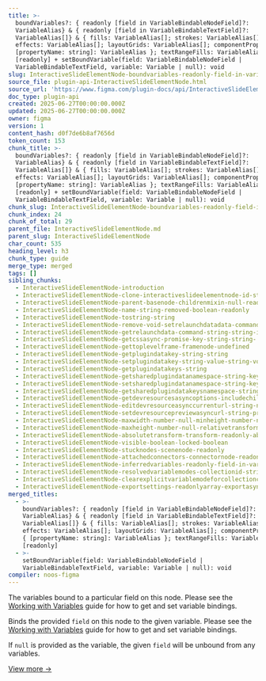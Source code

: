 ```yaml
---
title: >-
  boundVariables?: { readonly [field in VariableBindableNodeField]?:
  VariableAlias} & { readonly [field in VariableBindableTextField]?:
  VariableAlias[]} & { fills: VariableAlias[]; strokes: VariableAlias[];
  effects: VariableAlias[]; layoutGrids: VariableAlias[]; componentProperties: {
  [propertyName: string]: VariableAlias }; textRangeFills: VariableAlias[] }
  [readonly] + setBoundVariable(field: VariableBindableNodeField |
  VariableBindableTextField, variable: Variable | null): void
slug: InteractiveSlideElementNode-boundvariables-readonly-field-in-variabl
source_file: plugin-api-InteractiveSlideElementNode.html
source_url: 'https://www.figma.com/plugin-docs/api/InteractiveSlideElementNode/'
doc_type: plugin-api
created: 2025-06-27T00:00:00.000Z
updated: 2025-06-27T00:00:00.000Z
owner: figma
version: 1
content_hash: d0f7de6b8af7656d
token_count: 153
chunk_title: >-
  boundVariables?: { readonly [field in VariableBindableNodeField]?:
  VariableAlias} & { readonly [field in VariableBindableTextField]?:
  VariableAlias[]} & { fills: VariableAlias[]; strokes: VariableAlias[];
  effects: VariableAlias[]; layoutGrids: VariableAlias[]; componentProperties: {
  [propertyName: string]: VariableAlias }; textRangeFills: VariableAlias[] }
  [readonly] + setBoundVariable(field: VariableBindableNodeField |
  VariableBindableTextField, variable: Variable | null): void
chunk_slug: InteractiveSlideElementNode-boundvariables-readonly-field-in-variabl
chunk_index: 24
chunk_of_total: 29
parent_file: InteractiveSlideElementNode.md
parent_slug: InteractiveSlideElementNode
char_count: 535
heading_level: h3
chunk_type: guide
merge_type: merged
tags: []
sibling_chunks:
  - InteractiveSlideElementNode-introduction
  - InteractiveSlideElementNode-clone-interactiveslideelementnode-id-str
  - InteractiveSlideElementNode-parent-basenode-childrenmixin-null-reado
  - InteractiveSlideElementNode-name-string-removed-boolean-readonly
  - InteractiveSlideElementNode-tostring-string
  - InteractiveSlideElementNode-remove-void-setrelaunchdatadata-command-
  - InteractiveSlideElementNode-getrelaunchdata-command-string-string-is
  - InteractiveSlideElementNode-getcssasync-promise-key-string-string-
  - InteractiveSlideElementNode-gettoplevelframe-framenode-undefined
  - InteractiveSlideElementNode-getplugindatakey-string-string
  - InteractiveSlideElementNode-setplugindatakey-string-value-string-voi
  - InteractiveSlideElementNode-getplugindatakeys-string
  - InteractiveSlideElementNode-getsharedplugindatanamespace-string-key-
  - InteractiveSlideElementNode-setsharedplugindatanamespace-string-key-
  - InteractiveSlideElementNode-getsharedplugindatakeysnamespace-string-
  - InteractiveSlideElementNode-getdevresourcesasyncoptions-includechild
  - InteractiveSlideElementNode-editdevresourceasynccurrenturl-string-ne
  - InteractiveSlideElementNode-setdevresourcepreviewasyncurl-string-pre
  - InteractiveSlideElementNode-maxwidth-number-null-minheight-number-nu
  - InteractiveSlideElementNode-maxheight-number-null-relativetransform-
  - InteractiveSlideElementNode-absolutetransform-transform-readonly-abs
  - InteractiveSlideElementNode-visible-boolean-locked-boolean
  - InteractiveSlideElementNode-stucknodes-scenenode-readonly
  - InteractiveSlideElementNode-attachedconnectors-connectornode-readonl
  - InteractiveSlideElementNode-inferredvariables-readonly-field-in-vari
  - InteractiveSlideElementNode-resolvedvariablemodes-collectionid-strin
  - InteractiveSlideElementNode-clearexplicitvariablemodeforcollectionco
  - InteractiveSlideElementNode-exportsettings-readonlyarray-exportasync
merged_titles:
  - >-
    boundVariables?: { readonly [field in VariableBindableNodeField]?:
    VariableAlias} & { readonly [field in VariableBindableTextField]?:
    VariableAlias[]} & { fills: VariableAlias[]; strokes: VariableAlias[];
    effects: VariableAlias[]; layoutGrids: VariableAlias[]; componentProperties:
    { [propertyName: string]: VariableAlias }; textRangeFills: VariableAlias[] }
    [readonly]
  - >-
    setBoundVariable(field: VariableBindableNodeField |
    VariableBindableTextField, variable: Variable | null): void
compiler: noos-figma
---
```


The variables bound to a particular field on this node. Please see the [Working with Variables](/plugin-docs/working-with-variables/)
 guide for how to get and set variable bindings.

Binds the provided `field` on this node to the given variable. Please see the [Working with Variables](/plugin-docs/working-with-variables/)
 guide for how to get and set variable bindings.

If `null` is provided as the variable, the given `field` will be unbound from any variables.

[View more →](/plugin-docs/api/properties/nodes-setboundvariable/)
